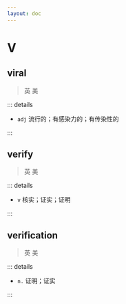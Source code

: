 ```yaml
---
layout: doc
---
```


# V

## viral
> 英 <Phonetic word="viral" lang="en-GB" phonetic="/ˈvaɪrəl/"/>
> 美 <Phonetic word="viral" lang="en-US" phonetic="/ˈvaɪrəl/"/>

::: details

- `adj` 流行的；有感染力的；有传染性的

:::

## verify
> 英 <Phonetic word="verify" lang="en-GB" phonetic="/'verɪfaɪ/"/>
> 美 <Phonetic word="verify" lang="en-US" phonetic="/'vɛrɪfaɪ/"/>

::: details

- `v` 核实；证实；证明

:::

## verification

> 英 <Phonetic word="verification" lang="en-GB" phonetic="/və'rɪfɪkeɪʃn/"/>
> 美 <Phonetic word="verification" lang="en-US" phonetic="/vərɪ'fɪkeɪʃn/"/>

::: details

- `n.` 证明；证实

:::